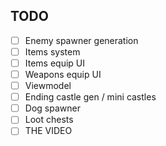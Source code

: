 ## TODO

- [ ] Enemy spawner generation
- [ ] Items system
- [ ] Items equip UI
- [ ] Weapons equip UI
- [ ] Viewmodel
- [ ] Ending castle gen / mini castles
- [ ] Dog spawner
- [ ] Loot chests
- [ ] THE VIDEO
